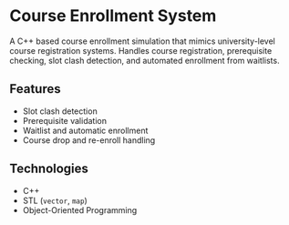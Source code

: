 # Course Enrollment System

A C++ based course enrollment simulation that mimics university-level course registration systems. Handles course registration, prerequisite checking, slot clash detection, and automated enrollment from waitlists.

## Features
- Slot clash detection
- Prerequisite validation
- Waitlist and automatic enrollment
- Course drop and re-enroll handling

## Technologies
- C++
- STL (`vector`, `map`)
- Object-Oriented Programming
